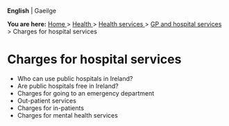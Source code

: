 **English** |  Gaeilge 

**You are here:** [ Home ](/en/) > [ Health ](/en/health/) > [ Health services
](/en/health/health-services/) > [ GP and hospital services
](/en/health/health-services/gp-and-hospital-services/) > Charges for hospital
services

#  Charges for hospital services

  * Who can use public hospitals in Ireland? 
  * Are public hospitals free in Ireland? 
  * Charges for going to an emergency department 
  * Out-patient services 
  * Charges for in-patients 
  * Charges for mental health services 
